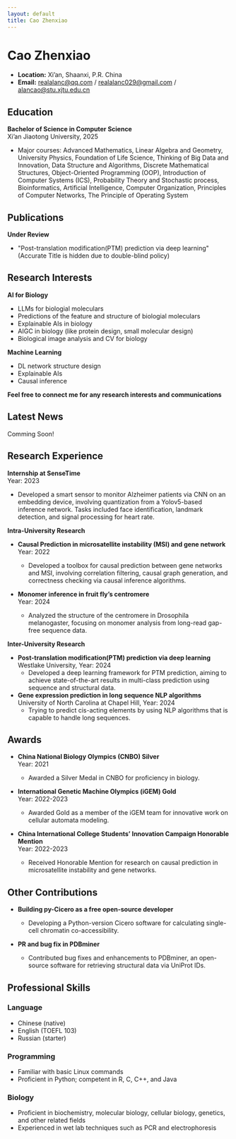 ```yaml
---
layout: default
title: Cao Zhenxiao
---
```


# Cao Zhenxiao

- **Location:** Xi’an, Shaanxi, P.R. China
- **Email:** realalanc@qq.com / realalanc029@gmail.com / alancao@stu.xjtu.edu.cn

## Education

**Bachelor of Science in Computer Science**  
Xi’an Jiaotong University, 2025  
- Major courses: Advanced Mathematics, Linear Algebra and Geometry, University Physics, Foundation of Life Science, Thinking of Big Data and Innovation, Data Structure and Algorithms, Discrete Mathematical Structures, Object-Oriented Programming (OOP), Introduction of Computer Systems (ICS), Probability Theory and Stochastic process, Bioinformatics, Artificial Intelligence, Computer Organization, Principles of Computer Networks, The Principle of Operating System

## Publications

**Under Review**
- "Post-translation modification(PTM) prediction via deep learning" (Accurate Title is hidden due to double-blind policy)

## Research Interests
**AI for Biology**
- LLMs for biologial moleculars
- Predictions of the feature and structure of biologial moleculars
- Explainable AIs in biology
- AIGC in biology (like protein design, small molecular design)
- Biological image analysis and CV for biology
  
**Machine Learning**
- DL network structure design
- Explainable AIs
- Causal inference

**Feel free to connect me for any research interests and communications** 

## Latest News
Comming Soon!

## Research Experience

**Internship at SenseTime**  
Year: 2023  
- Developed a smart sensor to monitor Alzheimer patients via CNN on an embedding device, involving quantization from a Yolov5-based inference network. Tasks included face identification, landmark detection, and signal processing for heart rate.

**Intra-University Research**
- **Causal Prediction in microsatellite instability (MSI) and gene network**  
  Year: 2022  
  - Developed a toolbox for causal prediction between gene networks and MSI, involving correlation filtering, causal graph generation, and correctness checking via causal inference algorithms.

- **Monomer inference in fruit fly’s centromere**  
  Year: 2024  
  - Analyzed the structure of the centromere in Drosophila melanogaster, focusing on monomer analysis from long-read gap-free sequence data.

**Inter-University Research**
- **Post-translation modification(PTM) prediction via deep learning**  
  Westlake University, Year: 2024  
  - Developed a deep learning framework for PTM prediction, aiming to achieve state-of-the-art results in multi-class prediction using sequence and structural data.
  <div style="display:none"> 
- **Gene expression prediction in long sequence NLP algorithms**  
  University of North Carolina at Chapel Hill, Year: 2024  
  - Trying to predict cis-acting elements by using NLP algorithms that is capable to handle long sequences.
  </div> 

## Awards

- **China National Biology Olympics (CNBO) Silver**  
  Year: 2021  
  - Awarded a Silver Medal in CNBO for proficiency in biology.

- **International Genetic Machine Olympics (iGEM) Gold**  
  Year: 2022-2023  
  - Awarded Gold as a member of the iGEM team for innovative work on cellular automata modeling.

- **China International College Students’ Innovation Campaign Honorable Mention**  
  Year: 2022-2023  
  - Received Honorable Mention for research on causal prediction in microsatellite instability and gene networks.

## Other Contributions

- **Building py-Cicero as a free open-source developer**  
  - Developing a Python-version Cicero software for calculating single-cell chromatin co-accessibility.

- **PR and bug fix in PDBminer**  
  - Contributed bug fixes and enhancements to PDBminer, an open-source software for retrieving structural data via UniProt IDs.

## Professional Skills

### Language
- Chinese (native)
- English (TOEFL 103)
- Russian (starter)

### Programming
- Familiar with basic Linux commands
- Proficient in Python; competent in R, C, C++, and Java

### Biology
- Proficient in biochemistry, molecular biology, cellular biology, genetics, and other related fields
- Experienced in wet lab techniques such as PCR and electrophoresis
